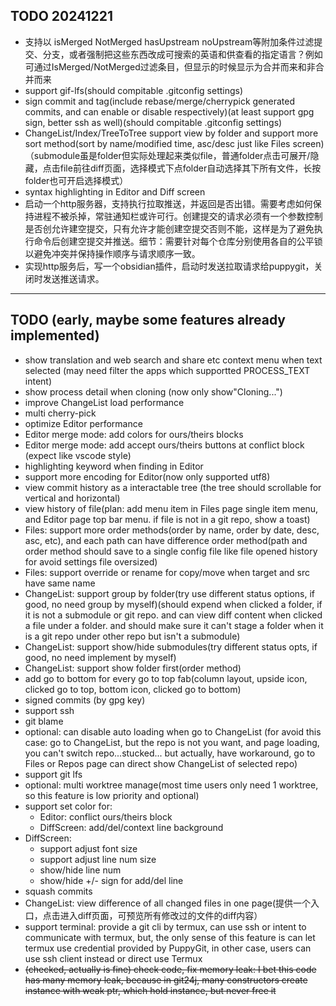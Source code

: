 ## TODO 20241221
- 支持以 isMerged NotMerged hasUpstream noUpstream等附加条件过滤提交、分支，或者强制把这些东西改成可搜索的英语和供查看的指定语言？例如可通过IsMerged/NotMerged过滤条目，但显示的时候显示为合并而来和非合并而来
- support gif-lfs(should compitable .gitconfig settings)
- sign commit and tag(include rebase/merge/cherrypick generated commits, and can enable or disable respectively)(at least support gpg sign, better ssh as well)(should compitable .gitconfig settings)
- ChangeList/Index/TreeToTree support view by folder and support more sort method(sort by name/modified time, asc/desc just like Files screen)（submodule虽是folder但实际处理起来类似file，普通folder点击可展开/隐藏，点击file前往diff页面，选择模式下点folder自动选择其下所有文件，长按folder也可开启选择模式）
- syntax  highlighting in Editor and Diff screen
- 启动一个http服务器，支持执行拉取推送，并返回是否出错。需要考虑如何保持进程不被杀掉，常驻通知栏或许可行。创建提交的请求必须有一个参数控制是否创允许建空提交，只有允许才能创建空提交否则不能，这样是为了避免执行命令后创建空提交并推送。细节：需要针对每个仓库分别使用各自的公平锁以避免冲突并保持操作顺序与请求顺序一致。
- 实现http服务后，写一个obsidian插件，启动时发送拉取请求给puppygit，关闭时发送推送请求。

---


## TODO (early, maybe some features already implemented)
- show translation and web search and share etc context menu when text selected (may need filter the apps which supportted PROCESS_TEXT intent)
- show process detail when cloning (now only show"Cloning...")
- improve ChangeList load performance
- multi cherry-pick
- optimize Editor performance
- Editor merge mode: add colors for ours/theirs blocks
- Editor merge mode: add accept ours/theirs buttons at conflict block (expect like vscode style)
- highlighting keyword when finding in Editor
- support more encoding for Editor(now only supported utf8)
- view commit history as a interactable tree (the tree should scrollable for vertical and horizontal)
- view history of file(plan: add menu item in Files page single item menu, and Editor page top bar menu. if file is not in a git repo, show a toast)
- Files: support more order methods(order by name, order by date, desc, asc, etc), and each path can have difference order method(path and order method should save to a single config file like file opened history for avoid settings file oversized)
- Files: support override or rename for copy/move when target and src have same name
- ChangeList: support group by folder(try use different status options, if good, no need group by myself)(should expend when clicked a folder, if it is not a submodule or git repo. and can view diff content when clicked a file under a folder. and should make sure it can't stage a folder when it is a git repo under other repo but isn't a submodule)
- ChangeList: support show/hide submodules(try different status opts, if good, no need implement by myself)
- ChangeList: support show folder first(order method)
- add go to bottom for every go to top fab(column layout, upside icon, clicked go to top, bottom icon, clicked go to bottom)
- signed commits (by gpg key)
- support ssh
- git blame
- optional: can disable auto loading when go to ChangeList (for avoid this case: go to ChangeList, but the repo is not you want, and page loading, you can't switch repo...stucked... but actually, have workaround, go to Files or Repos page can direct show ChangeList of selected repo)
- support git lfs
- optional: multi worktree manage(most time users only need 1 worktree, so this feature is low priority and optional)
- support set color for:
  - Editor: conflict ours/theirs block
  - DiffScreen: add/del/context line background
- DiffScreen:
  - support adjust font size
  - support adjust line num size
  - show/hide line num
  - show/hide +/- sign for add/del line
- squash commits
- ChangeList: view difference of all changed files in one page(提供一个入口，点击进入diff页面，可预览所有修改过的文件的diff内容）
- support terminal: provide a git cli by termux, can use ssh or intent to communicate with termux, but, the only sense of this feature is can let termux use credential provided by PuppyGit, in other case, users can use ssh client instead or direct use Termux
- <del> (checked, actually is fine) check code, fix memory leak: I bet this code has many memory leak, because in git24j, many constructors create instance with weak ptr, which hold instance, but never free it </del>
